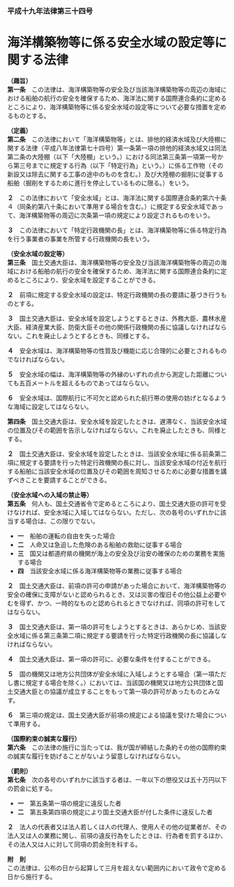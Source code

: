 ### 平成十九年法律第三十四号  
# 海洋構築物等に係る安全水域の設定等に関する法律  
  
**（趣旨）**  
**第一条**　この法律は、海洋構築物等の安全及び当該海洋構築物等の周辺の海域における船舶の航行の安全を確保するため、海洋法に関する国際連合条約に定めるところにより、海洋構築物等に係る安全水域の設定等について必要な措置を定めるものとする。  
  
**（定義）**  
**第二条**　この法律において「海洋構築物等」とは、排他的経済水域及び大陸棚に関する法律（平成八年法律第七十四号）第一条第一項の排他的経済水域又は同法第二条の大陸棚（以下「大陸棚」という。）における同法第三条第一項第一号から第三号までに規定する行為（以下「特定行為」という。）に係る工作物（その新設又は除去に関する工事の途中のものを含む。）及び大陸棚の掘削に従事する船舶（掘削をするために進行を停止しているものに限る。）をいう。  
  
**２**　この法律において「安全水域」とは、海洋法に関する国際連合条約第六十条４（同条約第八十条において準用する場合を含む。）に規定する安全水域であって、海洋構築物等の周辺に次条第一項の規定により設定されるものをいう。  
  
**３**　この法律において「特定行政機関の長」とは、海洋構築物等に係る特定行為を行う事業者の事業を所管する行政機関の長をいう。  
  
**（安全水域の設定等）**  
**第三条**　国土交通大臣は、海洋構築物等の安全及び当該海洋構築物等の周辺の海域における船舶の航行の安全を確保するため、海洋法に関する国際連合条約に定めるところにより、安全水域を設定することができる。  
  
**２**　前項に規定する安全水域の設定は、特定行政機関の長の要請に基づき行うものとする。  
  
**３**　国土交通大臣は、安全水域を設定しようとするときは、外務大臣、農林水産大臣、経済産業大臣、防衛大臣その他の関係行政機関の長に協議しなければならない。これを廃止しようとするときも、同様とする。  
  
**４**　安全水域は、海洋構築物等の性質及び機能に応じ合理的に必要とされるものでなければならない。  
  
**５**　安全水域の幅は、海洋構築物等の外縁のいずれの点から測定した距離についても五百メートルを超えるものであってはならない。  
  
**６**　安全水域は、国際航行に不可欠と認められた航行帯の使用の妨げとなるような海域に設定してはならない。  
  
**第四条**　国土交通大臣は、安全水域を設定したときは、遅滞なく、当該安全水域の位置及びその範囲を告示しなければならない。これを廃止したときも、同様とする。  
  
**２**　国土交通大臣は、安全水域を設定したときは、当該安全水域に係る前条第二項に規定する要請を行った特定行政機関の長に対し、当該安全水域の付近を航行する船舶に当該安全水域の位置及びその範囲を周知させるために必要な措置を講ずべきことを要請することができる。  
  
**（安全水域への入域の禁止等）**  
**第五条**　何人も、国土交通省令で定めるところにより、国土交通大臣の許可を受けなければ、安全水域に入域してはならない。ただし、次の各号のいずれかに該当する場合は、この限りでない。  
* **一**　船舶の運転の自由を失った場合  
* **二**　人命又は急迫した危険のある船舶の救助に従事する場合  
* **三**　国又は都道府県の機関が海上の安全及び治安の確保のための業務を実施する場合  
* **四**　当該安全水域に係る海洋構築物等の業務に従事する場合  
  
**２**　国土交通大臣は、前項の許可の申請があった場合において、海洋構築物等の安全の確保に支障がないと認められるとき、又は災害の復旧その他公益上必要やむを得ず、かつ、一時的なものと認められるときでなければ、同項の許可をしてはならない。  
  
**３**　国土交通大臣は、第一項の許可をしようとするときは、あらかじめ、当該安全水域に係る第三条第二項に規定する要請を行った特定行政機関の長に協議しなければならない。  
  
**４**　国土交通大臣は、第一項の許可に、必要な条件を付することができる。  
  
**５**　国の機関又は地方公共団体が安全水域に入域しようとする場合（第一項ただし書に規定する場合を除く。）においては、当該国の機関又は地方公共団体と国土交通大臣との協議が成立することをもって第一項の許可があったものとみなす。  
  
**６**　第三項の規定は、国土交通大臣が前項の規定による協議を受けた場合について準用する。  
  
**（国際約束の誠実な履行）**  
**第六条**　この法律の施行に当たっては、我が国が締結した条約その他の国際約束の誠実な履行を妨げることがないよう留意しなければならない。  
  
**（罰則）**  
**第七条**　次の各号のいずれかに該当する者は、一年以下の懲役又は五十万円以下の罰金に処する。  
* **一**　第五条第一項の規定に違反した者  
* **二**　第五条第四項の規定により国土交通大臣が付した条件に違反した者  
  
**２**　法人の代表者又は法人若しくは人の代理人、使用人その他の従業者が、その法人又は人の業務に関し、前項の違反行為をしたときは、行為者を罰するほか、その法人又は人に対して同項の罰金刑を科する。  
  
**附　則**  
この法律は、公布の日から起算して三月を超えない範囲内において政令で定める日から施行する。  
  
